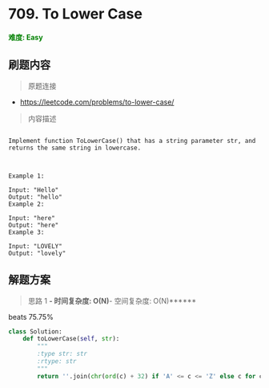 # 709. To Lower Case

**<font color=green>难度: Easy</font>**

## 刷题内容

> 原题连接

* https://leetcode.com/problems/to-lower-case/

> 内容描述

```

Implement function ToLowerCase() that has a string parameter str, and returns the same string in lowercase.

 

Example 1:

Input: "Hello"
Output: "hello"
Example 2:

Input: "here"
Output: "here"
Example 3:

Input: "LOVELY"
Output: "lovely"
```

## 解题方案

> 思路 1
******- 时间复杂度: O(N)******- 空间复杂度: O(N)******



beats 75.75%

```python
class Solution:
    def toLowerCase(self, str):
        """
        :type str: str
        :rtype: str
        """
        return ''.join(chr(ord(c) + 32) if 'A' <= c <= 'Z' else c for c in str)
```




























